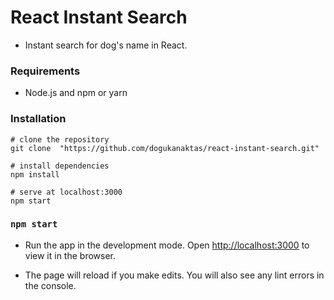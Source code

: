#  React Instant Search

- Instant search for dog's name in React.

### Requirements
- Node.js and npm or yarn

### Installation
```
# clone the repository
git clone  "https://github.com/dogukanaktas/react-instant-search.git"

# install dependencies
npm install

# serve at localhost:3000
npm start
```

### `npm start`

- Run the app in the development mode.
Open [http://localhost:3000](http://localhost:3000) to view it in the browser.

- The page will reload if you make edits.
You will also see any lint errors in the console.
